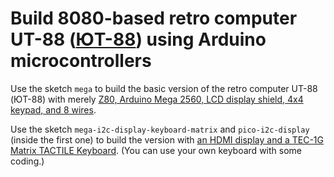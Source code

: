 # Build 8080-based retro computer UT-88 ([ЮТ-88](https://jtdigest.narod.ru/kollection/ut88/ut88.htm)) using Arduino microcontrollers

Use the sketch `mega` to build the basic version of the retro computer UT-88 (ЮТ-88) with merely [Z80, Arduino Mega 2560, LCD display shield, 4x4 keypad, and 8 wires](https://www.hackster.io/a7v/building-retro-computer-ut-88-with-z80-and-arduino-mega-2560-3a96dd).

Use the sketch `mega-i2c-display-keyboard-matrix` and `pico-i2c-display` (inside the first one) to build the version with [an HDMI display and a TEC-1G Matrix TACTILE Keyboard](https://www.hackster.io/a7v/add-display-and-keyboard-to-any-arduino-project-e-g-ut-88-28f50d).  (You can use your own keyboard with some coding.)
